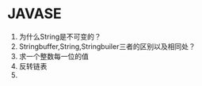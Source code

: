 # JAVASE

1. 为什么String是不可变的？
2. Stringbuffer,String,Stringbuiler三者的区别以及相同处？
3. 求一个整数每一位的值
4. 反转链表
5. 

